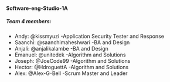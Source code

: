 #### Software-eng-Studio-1A


##### Team 4 members: 

* Andy: @kissmyuzi    -Application Security Tester and Response
* Saanchi: @saanchimaheshwari   -BA and Design
* Anjali: @anjalikalambe    -BA and Design
* Emanuel: @unitedek    -Algorithm and Solutions
* Joseph: @JoeCode99    -Algorithm and Solutions
* Hector: @HdroguettA   -Algorithm and Solutions
* Alex: @Alex-G-Bell    -Scrum Master and Leader


